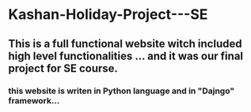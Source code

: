 # Kashan-Holiday-Project---SE
## This is a full functional website witch included high level functionalities ... and it was our final project for SE course.

### this website is writen in Python language and in "Dajngo" framework...
